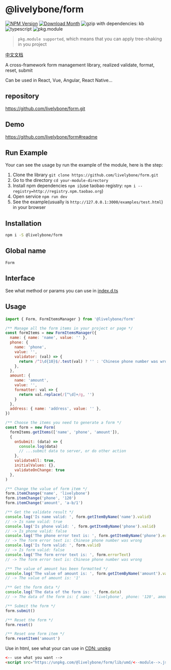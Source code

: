 # @livelybone/form
[![NPM Version](http://img.shields.io/npm/v/@livelybone/form.svg?style=flat-square)](https://www.npmjs.com/package/@livelybone/form)
[![Download Month](http://img.shields.io/npm/dm/@livelybone/form.svg?style=flat-square)](https://www.npmjs.com/package/@livelybone/form)
![gzip with dependencies: kb](https://img.shields.io/badge/gzip--with--dependencies-kb-brightgreen.svg "gzip with dependencies: kb")
![typescript](https://img.shields.io/badge/typescript-supported-blue.svg "typescript")
![pkg.module](https://img.shields.io/badge/pkg.module-supported-blue.svg "pkg.module")

> `pkg.module supported`, which means that you can apply tree-shaking in you project

[中文文档](./README-CN.md)

A cross-framework form management library, realized validate, format, reset, submit

Can be used in React, Vue, Angular, React Native...

## repository
https://github.com/livelybone/form.git

## Demo
https://github.com/livelybone/form#readme

## Run Example
Your can see the usage by run the example of the module, here is the step:

1. Clone the library `git clone https://github.com/livelybone/form.git`
2. Go to the directory `cd your-module-directory`
3. Install npm dependencies `npm i`(use taobao registry: `npm i --registry=http://registry.npm.taobao.org`)
4. Open service `npm run dev`
5. See the example(usually is `http://127.0.0.1:3000/examples/test.html`) in your browser

## Installation
```bash
npm i -S @livelybone/form
```

## Global name
`Form`

## Interface
See what method or params you can use in [index.d.ts](./index.d.ts)

## Usage

#### 
```js
import { Form, FormItemsManager } from '@livelybone/form'

/** Manage all the form items in your project or page */
const formItems = new FormItemsManager({
  name: { name: 'name', value: '' },
  phone: {
    name: 'phone',
    value: '',
    validator: (val) => {
      return /^1\d{10}$/.test(val) ? '' : 'Chinese phone number was wrong'
    },
  },
  amount: {
    name: 'amount', 
    value: '', 
    formatter: val => {
      return val.replace(/[^\d]+/g, '')
    }
  },
  address: { name: 'address', value: '' },
})

/** Choose the items you need to generate a form */
const form = new Form(
  formItems.getItems(['name', 'phone', 'amount']),
  {
    onSubmit: (data) => {
      console.log(data)
      // ...submit data to server, or do other action
    },
    validateAll: true,
    initialValues: {},
    validateOnChange: true
  },
)

/** Change the value of form item */
form.itemChange('name', 'livelybone')
form.itemChange('phone', '120')
form.itemChange('amount', 'a-b/1')

/** Get the validate result */
console.log('Is name valid: ', form.getItemByName('name').valid)
// -> Is name valid: true
console.log('Is phone valid: ', form.getItemByName('phone').valid) 
// -> Is phone valid: false
console.log('The phone error text is: ', form.getItemByName('phone').errorText) 
// -> The form error text is: Chinese phone number was wrong
console.log('Is form valid: ', form.valid) 
// -> Is form valid: false
console.log('The form error text is: ', form.errorText) 
// -> The form error text is: Chinese phone number was wrong

/** The value of amount has been formatted */
console.log('The value of amount is: ', form.getItemByName('amount').value)
// -> The value of amount is: '1'

/** Get the form data */
console.log('The data of the form is: ', form.data)
// -> The data of the form is: { name: 'livelybone', phone: '120', amount: '1' }

/** Submit the form */
form.submit()

/** Reset the form */
form.reset()

/** Reset one form item */
form.resetItem('amount')
```

Use in html, see what your can use in [CDN: unpkg](https://unpkg.com/@livelybone/form/lib/umd/)
```html
<-- use what you want -->
<script src="https://unpkg.com/@livelybone/form/lib/umd/<--module-->.js"></script>
```

